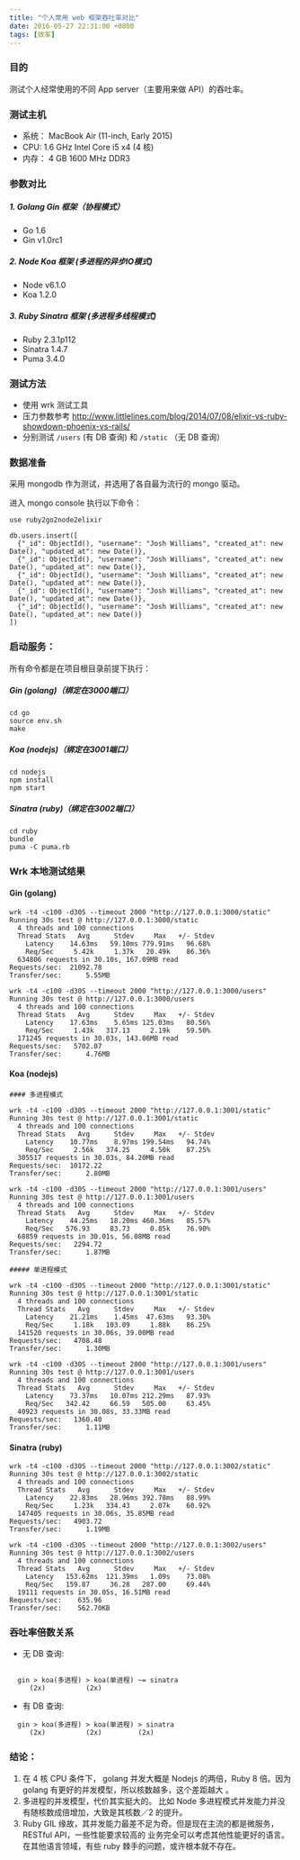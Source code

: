 ```yaml
---
title: "个人常用 web 框架吞吐率对比"
date: 2016-05-27 22:31:00 +0800
tags: [效率]
---
```



### 目的

测试个人经常使用的不同 App server（主要用来做 API）的吞吐率。

### 测试主机

- 系统： MacBook Air (11-inch, Early 2015)
- CPU: 1.6 GHz Intel Core i5 x4 (4 核)
- 内存： 4 GB 1600 MHz DDR3

### 参数对比

##### 1. Golang Gin 框架（协程模式）
- Go 1.6
- Gin v1.0rc1

##### 2. Node Koa 框架 (多进程的异步IO模式)
- Node v6.1.0
- Koa 1.2.0

##### 3. Ruby Sinatra 框架 (多进程多线程模式)
- Ruby 2.3.1p112
- Sinatra 1.4.7
- Puma 3.4.0

### 测试方法
- 使用 wrk 测试工具
- 压力参数参考 http://www.littlelines.com/blog/2014/07/08/elixir-vs-ruby-showdown-phoenix-vs-rails/
- 分别测试 `/users` (有 DB 查询) 和 `/static` （无 DB 查询）

### 数据准备

采用 mongodb 作为测试，并选用了各自最为流行的 mongo 驱动。

进入 mongo console 执行以下命令：

```
use ruby2go2node2elixir

db.users.insert([
  {"_id": ObjectId(), "username": "Josh Williams", "created_at": new Date(), "updated_at": new Date()},
  {"_id": ObjectId(), "username": "Josh Williams", "created_at": new Date(), "updated_at": new Date()},
  {"_id": ObjectId(), "username": "Josh Williams", "created_at": new Date(), "updated_at": new Date()},
  {"_id": ObjectId(), "username": "Josh Williams", "created_at": new Date(), "updated_at": new Date()},
  {"_id": ObjectId(), "username": "Josh Williams", "created_at": new Date(), "updated_at": new Date()}
])
```

### 启动服务：

所有命令都是在项目根目录前提下执行：

##### Gin (golang)（绑定在3000端口）
```
cd go
source env.sh
make
```

##### Koa (nodejs)（绑定在3001端口）
```
cd nodejs
npm install
npm start
```

##### Sinatra (ruby)（绑定在3002端口）
```
cd ruby
bundle
puma -C puma.rb
```

### Wrk 本地测试结果

#### Gin (golang)

```
wrk -t4 -c100 -d30S --timeout 2000 "http://127.0.0.1:3000/static"
Running 30s test @ http://127.0.0.1:3000/static
  4 threads and 100 connections
  Thread Stats   Avg      Stdev     Max   +/- Stdev
    Latency    14.63ms   59.10ms 779.91ms   96.68%
    Req/Sec     5.42k     1.37k   20.49k    86.36%
  634806 requests in 30.10s, 167.09MB read
Requests/sec:  21092.78
Transfer/sec:      5.55MB

wrk -t4 -c100 -d30S --timeout 2000 "http://127.0.0.1:3000/users"
Running 30s test @ http://127.0.0.1:3000/users
  4 threads and 100 connections
  Thread Stats   Avg      Stdev     Max   +/- Stdev
    Latency    17.63ms    5.65ms 125.03ms   80.56%
    Req/Sec     1.43k   317.13     2.19k    59.50%
  171245 requests in 30.03s, 143.06MB read
Requests/sec:   5702.07
Transfer/sec:      4.76MB
```

#### Koa (nodejs)

```
#### 多进程模式

wrk -t4 -c100 -d30S --timeout 2000 "http://127.0.0.1:3001/static"
Running 30s test @ http://127.0.0.1:3001/static
  4 threads and 100 connections
  Thread Stats   Avg      Stdev     Max   +/- Stdev
    Latency    10.77ms    8.97ms 199.54ms   94.74%
    Req/Sec     2.56k   374.25     4.50k    87.25%
  305517 requests in 30.03s, 84.20MB read
Requests/sec:  10172.22
Transfer/sec:      2.80MB

wrk -t4 -c100 -d30S --timeout 2000 "http://127.0.0.1:3001/users"
Running 30s test @ http://127.0.0.1:3001/users
  4 threads and 100 connections
  Thread Stats   Avg      Stdev     Max   +/- Stdev
    Latency    44.25ms   18.20ms 460.36ms   85.57%
    Req/Sec   576.93     83.73     0.85k    76.90%
  68859 requests in 30.01s, 56.08MB read
Requests/sec:   2294.72
Transfer/sec:      1.87MB

##### 单进程模式

wrk -t4 -c100 -d30S --timeout 2000 "http://127.0.0.1:3001/static"
Running 30s test @ http://127.0.0.1:3001/static
  4 threads and 100 connections
  Thread Stats   Avg      Stdev     Max   +/- Stdev
    Latency    21.21ms    1.45ms  47.63ms   93.30%
    Req/Sec     1.18k   103.09     1.88k    86.25%
  141520 requests in 30.06s, 39.00MB read
Requests/sec:   4708.48
Transfer/sec:      1.30MB

wrk -t4 -c100 -d30S --timeout 2000 "http://127.0.0.1:3001/users"
Running 30s test @ http://127.0.0.1:3001/users
  4 threads and 100 connections
  Thread Stats   Avg      Stdev     Max   +/- Stdev
    Latency    73.37ms   10.07ms 212.29ms   87.93%
    Req/Sec   342.42     66.59   505.00     63.45%
  40923 requests in 30.08s, 33.33MB read
Requests/sec:   1360.40
Transfer/sec:      1.11MB

```


#### Sinatra (ruby)

```
wrk -t4 -c100 -d30S --timeout 2000 "http://127.0.0.1:3002/static"
Running 30s test @ http://127.0.0.1:3002/static
  4 threads and 100 connections
  Thread Stats   Avg      Stdev     Max   +/- Stdev
    Latency    22.83ms   28.96ms 392.78ms   88.99%
    Req/Sec     1.23k   334.43     2.07k    60.92%
  147405 requests in 30.06s, 35.85MB read
Requests/sec:   4903.72
Transfer/sec:      1.19MB

wrk -t4 -c100 -d30S --timeout 2000 "http://127.0.0.1:3002/users"
Running 30s test @ http://127.0.0.1:3002/users
  4 threads and 100 connections
  Thread Stats   Avg      Stdev     Max   +/- Stdev
    Latency   153.62ms  121.39ms   1.09s    73.08%
    Req/Sec   159.87     36.28   287.00     69.44%
  19111 requests in 30.05s, 16.51MB read
Requests/sec:    635.96
Transfer/sec:    562.70KB

```

###  吞吐率倍数关系

- 无 DB 查询:

```

  gin > koa(多进程) > koa(单进程) ~= sinatra   
     (2x)          (2x)
```

- 有 DB 查询:
```
  gin > koa(多进程) > koa(单进程) > sinatra   
     (2x)          (2x)         (2x)
```


### 结论：

1. 在 4 核 CPU 条件下， golang 并发大概是 Nodejs 的两倍，Ruby 8 倍。因为 golang 有更好的并发模型，所以核数越多，这个差距越大 。
2. 多进程的并发模型，代价其实挺大的。 比如 Node 多进程模式并发能力并没有随核数成倍增加，大致是其核数／2 的提升。
3. Ruby GIL 缘故，其并发能力最差不足为奇。但是现在主流的都是微服务，RESTful API，一些性能要求较高的 业务完全可以考虑其他性能更好的语言。在其他语言领域，有些 ruby 棘手的问题，或许根本就不存在。
